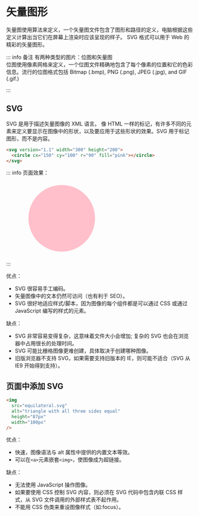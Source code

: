 # 矢量图形

矢量图使用算法来定义，一个矢量图文件包含了图形和路径的定义，电脑根据这些定义计算出当它们在屏幕上渲染时应该呈现的样子。 SVG 格式可以用于 Web 的精彩的矢量图形。

::: info 备注
有两种类型的图片：位图和矢量图<br/>
位图使用像素网格来定义，一个位图文件精确地包含了每个像素的位置和它的色彩信息。流行的位图格式包括 Bitmap (.bmp), PNG (.png), JPEG (.jpg), and GIF (.gif.)

:::

## SVG

SVG 是用于描述矢量图像的 XML 语言。
像 HTML 一样的标记，有许多不同的元素来定义要显示在图像中的形状，以及要应用于这些形状的效果。SVG 用于标记图形，而不是内容。

```html
<svg version="1.1" width="300" height="200">
  <circle cx="150" cy="100" r="90" fill="pink"></circle>
</svg>
```

::: info 页面效果：

<svg version="1.1" width="300" height="200">
  <circle cx="150" cy="100" r="90" fill="pink"></circle>
</svg>

:::

优点：

- SVG 很容易手工编码。
- 矢量图像中的文本仍然可访问（也有利于 SEO）。
- SVG 很好地适应样式/脚本，因为图像的每个组件都是可以通过 CSS 或通过 JavaScript 编写的样式的元素。

缺点：

- SVG 非常容易变得复杂，这意味着文件大小会增加; 复杂的 SVG 也会在浏览器中占用很长的处理时间。
- SVG 可能比栅格图像更难创建，具体取决于创建哪种图像。
- 旧版浏览器不支持 SVG，如果需要支持旧版本的 IE，则可能不适合（SVG 从 IE9 开始得到支持）。

## 页面中添加 SVG

```html
<img
  src="equilateral.svg"
  alt="triangle with all three sides equal"
  height="87px"
  width="100px"
/>
```

优点：

- 快速，图像语法与 alt 属性中提供的内置文本等效。
- 可以在`<a>`元素嵌套`<img>`，使图像成为超链接。

缺点：

- 无法使用 JavaScript 操作图像。
- 如果要使用 CSS 控制 SVG 内容，则必须在 SVG 代码中包含内联 CSS 样式，从 SVG 文件调用的外部样式表不起作用。
- 不能用 CSS 伪类来重设图像样式（如:focus）。
